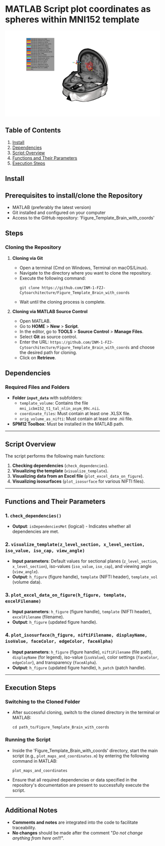 # MATLAB Script plot coordinates as spheres within MNI152 template

![output](output.jpg)

## Table of Contents
1. [Install](#Install)
2. [Dependencies](#dependencies)
3. [Script Overview](#script-overview)
4. [Functions and Their Parameters](#functions-and-their-parameters)
5. [Execution Steps](#execution-steps)




## Install
## Prerequisites to install/clone the Repository
- MATLAB (preferably the latest version)
- Git installed and configured on your computer
- Access to the GitHub repository: 'Figure_Template_Brain_with_coords'

## Steps

### Cloning the Repository
1. **Cloning via Git**
    - Open a terminal (Cmd on Windows, Terminal on macOS/Linux).
    - Navigate to the directory where you want to clone the repository.
    - Execute the following command:
      ```
      git clone https://github.com/INM-1-FZJ-Cytoarchitecture/Figure_Template_Brain_with_coords
      ```
    - Wait until the cloning process is complete.

2. **Cloning via MATLAB Source Control**
    - Open MATLAB.
    - Go to **HOME** > **New** > **Script**.
    - In the editor, go to **TOOLS** > **Source Control** > **Manage Files**.
    - Select **Git** as source control.
    - Enter the URL: `https://github.com/INM-1-FZJ-Cytoarchitecture/Figure_Template_Brain_with_coords` and choose the desired path for cloning.
    - Click on **Retrieve**.

## Dependencies
### Required Files and Folders
- **Folder `input_data`** with subfolders:
  - `template_volume`: Contains the file `mni_icbm152_t1_tal_nlin_asym_09c.nii`.
  - `coordinate_files`: Must contain at least one .XLSX file.
  - `orig_volume_as_nifti`: Must contain at least one .nii file.
- **SPM12 Toolbox**: Must be installed in the MATLAB path.

---

## Script Overview
The script performs the following main functions:
1. **Checking dependencies** (`check_dependencies`).
2. **Visualizing the template** (`visualize_template`).
3. **Visualizing data from an Excel file** (`plot_excel_data_on_figure`).
4. **Visualizing isosurfaces** (`plot_isosurface` for various NIFTI files).


---

## Functions and Their Parameters
### 1. `check_dependencies()`
- **Output**: `isDependenciesMet` (logical) - Indicates whether all dependencies are met.

### 2. `visualize_template(z_level_section, x_level_section, iso_value, iso_cap, view_angle)`
- **Input parameters**: Default values for sectional planes (`z_level_section`, `x_level_section`), iso-values (`iso_value`, `iso_cap`), and viewing angle (`view_angle`).
- **Output**: `h_figure` (figure handle), `template` (NIFTI header), `template_vol` (volume data).

### 3. `plot_excel_data_on_figure(h_figure, template, excelFilename)`
- **Input parameters**: `h_figure` (figure handle), `template` (NIFTI header), `excelFilename` (filename).
- **Output**: `h_figure` (updated figure handle).

### 4. `plot_isosurface(h_figure, niftiFilename, displayName, isoValue, faceColor, edgeColor, faceAlpha)`
- **Input parameters**: `h_figure` (figure handle), `niftiFilename` (file path), `displayName` (for legend), iso-value (`isoValue`), color settings (`faceColor`, `edgeColor`), and transparency (`faceAlpha`).
- **Output**: `h_figure` (updated figure handle), `h_patch` (patch handle).

---

## Execution Steps
### Switching to the Cloned Folder
- After successful cloning, switch to the cloned directory in the terminal or MATLAB:
  ```
  cd path_to/Figure_Template_Brain_with_coords
  ```

### Running the Script
- Inside the 'Figure_Template_Brain_with_coords' directory, start the main script (e.g., `plot_maps_and_coordinates.m`) by entering the following command in MATLAB:
  ```
  plot_maps_and_coordinates
  ```
- Ensure that all required dependencies or data specified in the repository's documentation are present to successfully execute the script.

---

## Additional Notes
- **Comments and notes** are integrated into the code to facilitate traceability.
- **No changes** should be made after the comment "*Do not change anything from here on!!!*".
